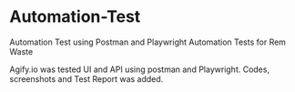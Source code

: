 # Automation-Test
 Automation Test using Postman and Playwright
Automation Tests for Rem Waste

Agify.io was tested UI and API using postman and Playwright.
Codes, screenshots and Test Report was added.